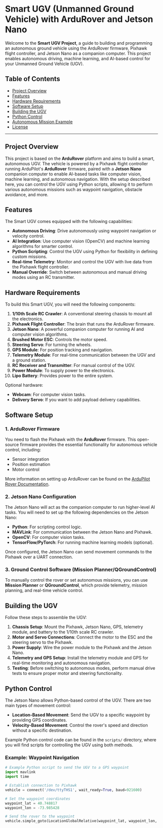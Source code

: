 # Smart UGV (Unmanned Ground Vehicle) with ArduRover and Jetson Nano

Welcome to the **Smart UGV Project**, a guide to building and programming an autonomous ground vehicle using the ArduRover firmware, Pixhawk flight controller, and Jetson Nano as a companion computer. This project enables autonomous driving, machine learning, and AI-based control for your Unmanned Ground Vehicle (UGV).

## Table of Contents

- [Project Overview](#project-overview)
- [Features](#features)
- [Hardware Requirements](#hardware-requirements)
- [Software Setup](#software-setup)
- [Building the UGV](#building-the-ugv)
- [Python Control](#python-control)
- [Autonomous Mission Example](#autonomous-mission-example)
- [License](#license)

---

## Project Overview

This project is based on the **ArduRover** platform and aims to build a smart, autonomous UGV. The vehicle is powered by a Pixhawk flight controller running ArduPilot's **ArduRover** firmware, paired with a **Jetson Nano** companion computer to enable AI-based tasks like computer vision, machine learning, and autonomous navigation. With the setup described here, you can control the UGV using Python scripts, allowing it to perform various autonomous missions such as waypoint navigation, obstacle avoidance, and more.

## Features

The Smart UGV comes equipped with the following capabilities:

- **Autonomous Driving**: Drive autonomously using waypoint navigation or velocity control.
- **AI Integration**: Use computer vision (OpenCV) and machine learning algorithms for smarter control.
- **Python Scripting**: Control the UGV using Python for flexibility in defining custom missions.
- **Real-time Telemetry**: Monitor and control the UGV with live data from the Pixhawk flight controller.
- **Manual Override**: Switch between autonomous and manual driving modes using an RC transmitter.

## Hardware Requirements

To build this Smart UGV, you will need the following components:

1. **1/10th Scale RC Crawler**: A conventional steering chassis to mount all the electronics.
2. **Pixhawk Flight Controller**: The brain that runs the ArduRover firmware.
3. **Jetson Nano**: A powerful companion computer for running AI and computer vision algorithms.
4. **Brushed Motor ESC**: Controls the motor speed.
5. **Steering Servo**: For turning the wheels.
6. **GPS Module**: For position tracking and navigation.
7. **Telemetry Module**: For real-time communication between the UGV and a ground station.
8. **RC Receiver and Transmitter**: For manual control of the UGV.
9. **Power Module**: To supply power to the electronics.
10. **Lipo Battery**: Provides power to the entire system.

Optional hardware:
- **Webcam**: For computer vision tasks.
- **Delivery Servo**: If you want to add payload delivery capabilities.

## Software Setup

### 1. ArduRover Firmware
You need to flash the Pixhawk with the **ArduRover** firmware. This open-source firmware provides the essential functionality for autonomous vehicle control, including:

- Sensor integration
- Position estimation
- Motor control

More information on setting up ArduRover can be found on the [ArduPilot Rover Documentation](https://ardupilot.org/rover/).

### 2. Jetson Nano Configuration
The Jetson Nano will act as the companion computer to run higher-level AI tasks. You will need to set up the following dependencies on the Jetson Nano:

- **Python**: For scripting control logic.
- **MAVLink**: For communication between the Jetson Nano and Pixhawk.
- **OpenCV**: For computer vision tasks.
- **TensorFlow/PyTorch**: For running machine learning models (optional).

Once configured, the Jetson Nano can send movement commands to the Pixhawk over a UART connection.

### 3. Ground Control Software (Mission Planner/QGroundControl)
To manually control the rover or set autonomous missions, you can use **Mission Planner** or **QGroundControl**, which provide telemetry, mission planning, and real-time vehicle control.

## Building the UGV

Follow these steps to assemble the UGV:

1. **Chassis Setup**: Mount the Pixhawk, Jetson Nano, GPS, telemetry module, and battery to the 1/10th scale RC crawler.
2. **Motor and Servo Connections**: Connect the motor to the ESC and the steering servo to the Pixhawk.
3. **Power Supply**: Wire the power module to the Pixhawk and the Jetson Nano.
4. **Telemetry and GPS Setup**: Install the telemetry module and GPS for real-time monitoring and autonomous navigation.
5. **Testing**: Before switching to autonomous modes, perform manual drive tests to ensure proper motor and steering functionality.

## Python Control

The Jetson Nano allows Python-based control of the UGV. There are two main types of movement control:

- **Location-Based Movement**: Send the UGV to a specific waypoint by providing GPS coordinates.
- **Velocity-Based Movement**: Control the rover's speed and direction without a specific destination.

Example Python control code can be found in the `scripts/` directory, where you will find scripts for controlling the UGV using both methods.

### Example: Waypoint Navigation
```python
# Example Python script to send the UGV to a GPS waypoint
import mavlink
import time

# Establish connection to Pixhawk
vehicle = connect('/dev/ttyTHS1', wait_ready=True, baud=921600)

# Set the waypoint coordinates
waypoint_lat = 40.748817
waypoint_lon = -73.985428

# Send the rover to the waypoint
vehicle.simple_goto(LocationGlobalRelative(waypoint_lat, waypoint_lon, 0))
